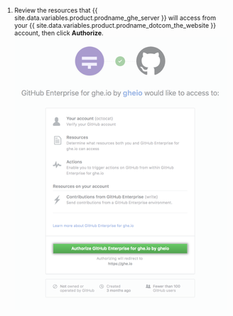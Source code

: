 1. Review the resources that {{ site.data.variables.product.prodname_ghe_server }} will access from your {{ site.data.variables.product.prodname_dotcom_the_website }} account, then click **Authorize**.
![Authorize connection between GitHub Enterprise Server and GitHub.com](/assets/images/help/settings/authorize-ghe-to-connect-to-dotcom.png)
